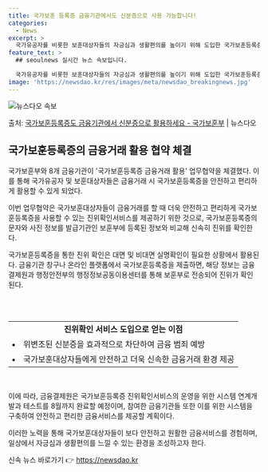 ```yaml
---
title: 국가보훈 등록증 금융기관에서도 신분증으로 사용 가능합니다!
categories:
  - News
excerpt: >
  국가유공자를 비롯한 보훈대상자들의 자긍심과 생활편의를 높이기 위해 도입한 국가보훈등록증의 금융거래 활용이 대…
feature_text: >
  ## seoulnews 실시간 뉴스 속보입니다.

  국가유공자를 비롯한 보훈대상자들의 자긍심과 생활편의를 높이기 위해 도입한 국가보훈등록증의 금융거래 활용이 대…
image: 'https://newsdao.kr/res/images/meta/newsdao_breakingnews.jpg'
---
```


![뉴스다오 속보](https://newsdao.kr/res/images/meta/newsdao_breakingnews.jpg)

<p>출처: <a href="https://newsdao.kr/3896" rel="dofollow">국가보훈등록증도 금융기관에서 신분증으로 활용하세요 - 국가보훈부</a> | 뉴스다오</p>

<h2 data-ke-size="size26">국가보훈등록증의 금융거래 활용 협약 체결</h2>
국가보훈부와 8개 금융기관이 '국가보훈등록증 금융거래 활용' 업무협약을 체결했다. 이를 통해 국가유공자 및 보훈대상자들은 금융거래 시 국가보훈등록증을 안전하고 편리하게 활용할 수 있게 되었다.

<p data-ke-size="size16">이번 업무협약은 국가보훈대상자들이 금융거래를 할 때 더욱 안전하고 편리하게 국가보훈등록증을 사용할 수 있는 진위확인서비스를 제공하기 위한 것으로, 국가보훈등록증의 문자와 사진 정보를 발급기관인 보훈부에 등록된 정보와 비교해 신속히 진위를 확인한다.</p>

국가보훈등록증을 통한 진위 확인은 대면 및 비대면 실명확인이 필요한 상황에서 활용된다. 금융기관 창구나 온라인 플랫폼에서 국가보훈등록증을 제출하면, 해당 정보는 금융결제원과 행정안전부의 행정정보공동이용센터를 통해 보훈부로 전송되어 진위가 확인된다.

<br><br>
<table>
  <tr>
    <td style="text-align: center; height: 17px;"><b>진위확인 서비스 도입으로 얻는 이점</b></td>
  </tr>
  <tr>
    <td><li>위변조된 신분증을 효과적으로 차단하여 금융 범죄 예방</li></td>
  </tr>
  <tr>
    <td><li>국가보훈대상자들에게 안전하고 더욱 신속한 금융거래 환경 제공</li></td>
  </tr>
</table>
<br>

이에 따라, 금융결제원은 국가보훈등록증 진위확인서비스의 운영을 위한 시스템 연계개발과 테스트를 8월까지 완료할 예정이며, 참여한 금융기관들 또한 이를 위한 시스템을 구축하여 안전하고 편리한 금융서비스를 제공할 계획이다.

이러한 노력을 통해 국가보훈대상자들이 보다 안전하고 원활한 금융서비스를 경험하며, 일상에서 자긍심과 생활편의를 느낄 수 있는 환경을 조성하고자 한다. 

신속 뉴스 바로가기 👉 <a href="https://newsdao.kr" rel="dofollow">https://newsdao.kr</a>


